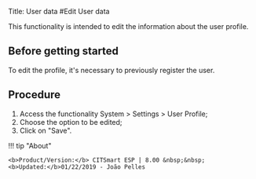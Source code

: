 Title: User data
#Edit User data

This functionality is intended to edit the information about the user profile.

## Before getting started

To edit the profile, it's necessary to previously register the user.

## Procedure

1. Access the functionality System > Settings > User Profile;
2. Choose the option to be edited;
3. Click on "Save".  

!!! tip "About"

    <b>Product/Version:</b> CITSmart ESP | 8.00 &nbsp;&nbsp;
    <b>Updated:</b>01/22/2019 - João Pelles  
